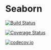 # Seaborn

[![Build Status](https://travis-ci.org/malmaud/Seaborn.jl.svg?branch=master)](https://travis-ci.org/malmaud/Seaborn.jl)

[![Coverage Status](https://coveralls.io/repos/malmaud/Seaborn.jl/badge.svg?branch=master&service=github)](https://coveralls.io/github/malmaud/Seaborn.jl?branch=master)

[![codecov.io](http://codecov.io/github/malmaud/Seaborn.jl/coverage.svg?branch=master)](http://codecov.io/github/malmaud/Seaborn.jl?branch=master)

